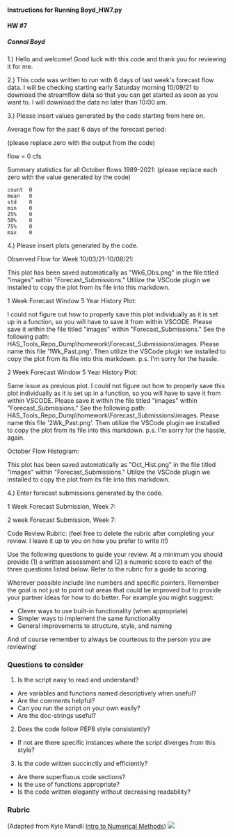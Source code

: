 #### Instructions for Running Boyd_HW7.py
#### HW #7
##### Connal Boyd

1.) Hello and welcome! Good luck with this code and thank you for reviewing it for me.

2.) This code was written to run with 6 days of last week's forecast flow data. I will be checking starting early Saturday morning 10/09/21 to download the streamflow data so that you can get started as soon as you want to. I will download the data no later than 10:00 am.

3.) Please insert values generated by the code starting from here on.

Average flow for the past 6 days of the forecast period:

(please replace zero with the output from the code)

flow = 0 cfs


Summary statistics for all October flows 1989-2021: (please replace each zero with the value generated by the code)

    count  0
    mean   0
    std    0
    min    0
    25%    0
    50%    0
    75%    0
    max    0

4.) Please insert plots generated by the code.

Observed Flow for Week 10/03/21-10/08/21:

This plot has been saved automatically as "Wk6_Obs.png" in the file titled "images" within "Forecast_Submissions." Utilize the VSCode plugin we installed to copy the plot from its file into this markdown.






1 Week Forecast Window 5 Year History Plot:

I could not figure out how to properly save this plot individually as it is set up in a function, so you will have to save it from within VSCODE. Please save it within the file titled "images" within "Forecast_Submissions." See the following path: HAS_Tools_Repo_Dump\homework\Forecast_Submissions\images.
Please name this file '1Wk_Past.png'. Then utilize the VSCode plugin we installed to copy the plot from its file into this markdown. p.s. I'm sorry for the hassle.






2 Week Forecast Window 5 Year History Plot:

Same issue as previous plot. I could not figure out how to properly save this plot individually as it is set up in a function, so you will have to save it from within VSCODE. Please save it within the file titled "images" within "Forecast_Submissions." See the following path: HAS_Tools_Repo_Dump\homework\Forecast_Submissions\images.
Please name this file '2Wk_Past.png'. Then utilize the VSCode plugin we installed to copy the plot from its file into this markdown. p.s. I'm sorry for the hassle, again.





October Flow Histogram:

This plot has been saved automatically as "Oct_Hist.png" in the file titled "images" within "Forecast_Submissions." Utilize the VSCode plugin we installed to copy the plot from its file into this markdown.





4.) Enter forecast submissions generated by the code.

1 Week Forecast Submission, Week 7:



2 week Forecast Submission, Week 7:



Code Review Rubric: (feel free to delete the rubric after completing your
  review. I leave it up to you on how you prefer to write it!)

Use the following questions to guide your review. At a minimum you should provide (1) a written assessment and (2) a numeric score to each of the three questions listed below. Refer to the rubric for a guide to scoring.

Wherever possible include line numbers and specific pointers. Remember the goal is not just to point out areas that could be improved but to provide your partner ideas for how to do better. For example you might suggest:
- Clever ways to use built-in functionality (when appropriate)
- Simpler ways to implement the same functionality
- General improvements to structure, style, and naming

And of course remember to always be courteous to the person you are reviewing!

### Questions to consider
1. Is the script easy to read and understand?
 - Are variables and functions named descriptively when useful?
 - Are the comments helpful?
 - Can you run the script on your own easily?
 - Are the doc-strings useful?

2. Does the code follow PEP8 style consistently?
 - If not are there specific instances where the script diverges from this style?

3. Is the code written succinctly and efficiently?
 - Are there superfluous code sections?
 - Is the use of functions appropriate?
 - Is the code written elegantly without decreasing readability?

### Rubric
(Adapted from Kyle Mandli [Intro to Numerical Methods](https://github.com/mandli/intro-numerical-methods))
![](assets/code_review_rubric-ff0ecab3.png)
